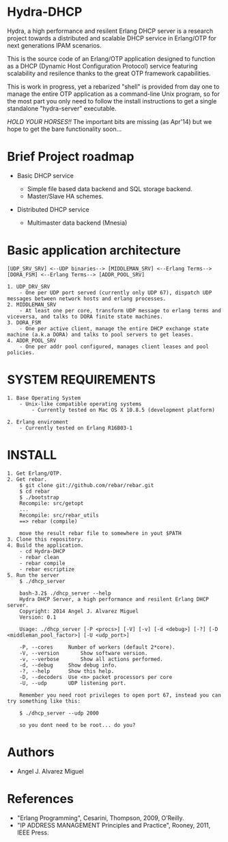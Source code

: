 Hydra-DHCP
==========

Hydra, a high performance and resilent Erlang DHCP server is a research project towards a distributed and scalable 
DHCP service in Erlang/OTP for next generations IPAM scenarios.

This is the source code of an Erlang/OTP application designed to function as a DHCP (Dynamic Host Configuration Protocol)
service featuring scalability and resilence thanks to the great OTP framework capabilities.

This is work in progress, yet a rebarized "shell" is provided from day one to manage the entire OTP application as a command-line
Unix program, so for the most part you only need to follow the install instructions to get a single standalone "hydra-server" executable.

*HOLD YOUR HORSES!!*  The important bits are missing (as Apr'14) but we hope to get the bare functionality soon...


Brief Project roadmap
======================

- Basic DHCP service
	- Simple file based data backend and SQL storage backend.
	- Master/Slave HA schemes.

- Distributed DHCP service
	- Multimaster data backend (Mnesia)


Basic application architecture
==============================

	[UDP_SRV_SRV] <--UDP binaries--> [MIDDLEMAN_SRV] <--Erlang Terms--> [DORA_FSM] <--Erlang Terms--> [ADDR_POOL_SRV]

	1. UDP_DRV_SRV
		- One per UDP port served (currently only UDP 67), dispatch UDP messages between network hosts and erlang processes.
	2. MIDDLEMAN_SRV
		- At least one per core, transform UDP message to erlang terms and viceversa, and talks to DORA finite state machines.  
	3. DORA_FSM
		- One per active client, manage the entire DHCP exchange state machine (a.k.a DORA) and talks to pool servers to get leases.
	4. ADDR_POOL_SRV
		- One per addr pool configured, manages client leases and pool policies.

SYSTEM REQUIREMENTS
===================

	1. Base Operating System
		- Unix-like compatible operating systems
			- Currently tested on Mac OS X 10.8.5 (development platform)

	2. Erlang enviroment
		- Currently tested on Erlang R16B03-1


INSTALL
=======

	1. Get Erlang/OTP.
	2. Get rebar.
		$ git clone git://github.com/rebar/rebar.git
		$ cd rebar
		$ ./bootstrap
		Recompile: src/getopt
		...
		Recompile: src/rebar_utils
		==> rebar (compile)

		move the result rebar file to somewhere in yout $PATH
	3. Clone this repository.
	4. Build the application.
		- cd Hydra-DHCP
		- rebar clean
		- rebar compile
		- rebar escriptize
	5. Run the server
		$ ./dhcp_server

		bash-3.2$ ./dhcp_server --help
		Hydra DHCP Server, a high performance and resilent Erlang DHCP server.
		Copyright: 2014 Angel J. Alvarez Miguel
		Version: 0.1

		Usage: ./dhcp_server [-P <procs>] [-V] [-v] [-d <debug>] [-?] [-D <middleman_pool_factor>] [-U <udp_port>]

  		-P, --cores		Number of workers (default 2*core).
  		-V, --version		Show software version.
  		-v, --verbose		Show all actions performed.
  		-d, --debug		Show debug info.
  		-?, --help		Show this help.
  		-D, --decoders	Use <n> packet processors per core
  		-U, --udp		UDP listening port.

  		Remember you need root privileges to open port 67, instead you can try something like this:

  		$ ./dhcp_server --udp 2000

  		so you dont need to be root... do you? 



Authors
=======

- Angel J. Alvarez Miguel <angeljalvarezmiguel at gmail dot com>



References
==========

- "Erlang Programming", Cesarini, Thompson, 2009, O’Reilly. 
- "IP ADDRESS MANAGEMENT Principles and Practice", Rooney, 2011, IEEE Press.